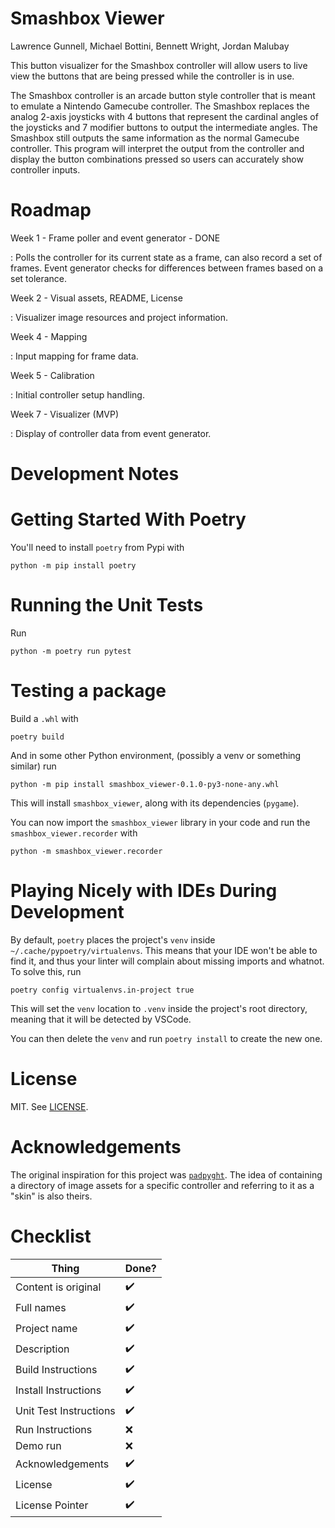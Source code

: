 Smashbox Viewer
===============

Lawrence Gunnell, Michael Bottini, Bennett Wright, Jordan Malubay

This button visualizer for the Smashbox controller will allow users to
live view the buttons that are being pressed while the controller is in
use.

The Smashbox controller is an arcade button style controller that is
meant to emulate a Nintendo Gamecube controller. The Smashbox replaces
the analog 2-axis joysticks with 4 buttons that represent the cardinal
angles of the joysticks and 7 modifier buttons to output the
intermediate angles. The Smashbox still outputs the same information as
the normal Gamecube controller. This program will interpret the output
from the controller and display the button combinations pressed so users
can accurately show controller inputs.

Roadmap
=======

Week 1 - Frame poller and event generator - DONE

:   Polls the controller for its current state as a frame, can also
    record a set of frames. Event generator checks for differences
    between frames based on a set tolerance.

Week 2 - Visual assets, README, License

:   Visualizer image resources and project information.

Week 4 - Mapping

:   Input mapping for frame data.

Week 5 - Calibration

:   Initial controller setup handling.

Week 7 - Visualizer (MVP)

:   Display of controller data from event generator.

Development Notes
=================

Getting Started With Poetry
===========================

You\'ll need to install `poetry` from Pypi with

``` {.bash}
python -m pip install poetry
```

Running the Unit Tests
======================

Run

``` {.bash}
python -m poetry run pytest
```

Testing a package
=================

Build a `.whl` with

``` {.bash}
poetry build
```

And in some other Python environment, (possibly a venv or something
similar) run

``` {.bash}
python -m pip install smashbox_viewer-0.1.0-py3-none-any.whl
```

This will install `smashbox_viewer`, along with its dependencies
(`pygame`).

You can now import the `smashbox_viewer` library in your code and run
the `smashbox_viewer.recorder` with

``` {.bash}
python -m smashbox_viewer.recorder
```

Playing Nicely with IDEs During Development
===========================================

By default, `poetry` places the project\'s `venv` inside
`~/.cache/pypoetry/virtualenvs`. This means that your IDE won\'t be able
to find it, and thus your linter will complain about missing imports and
whatnot. To solve this, run

``` {.bash}
poetry config virtualenvs.in-project true
```

This will set the `venv` location to `.venv` inside the project\'s root
directory, meaning that it will be detected by VSCode.

You can then delete the `venv` and run `poetry install` to create the
new one.

License
=======

MIT. See [LICENSE](LICENSE).

Acknowledgements
================

The original inspiration for this project was
[`padpyght`](https://github.com/lifning/padpyght). The idea of containing a
directory of image assets for a specific controller and referring to it as a
"skin" is also theirs.

Checklist
=========

| Thing | Done? |
|----------|-----------|
| Content is original | ✔️ |
| Full names | ✔️ |
| Project name | ✔️ |
| Description | ✔️ |
| Build Instructions | ✔️️ |
| Install Instructions | ✔️️ |
| Unit Test Instructions | ✔️️ | 
| Run Instructions | ❌ ️|
| Demo run | ❌ |
| Acknowledgements | ✔️️ |
| License | ✔️️ |
| License Pointer | ✔️️ |